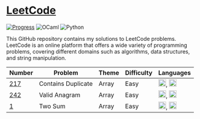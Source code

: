 # [LeetCode](https://leetcode.com/problemset/all/)

[![Progress](https://progress-bar.dev/0/?title=progress)](https://github.com/user/repo)
![OCaml](https://img.shields.io/badge/-OCaml-EC6813?logo=ocaml&logoColor=white)
![Python](https://img.shields.io/badge/-Python-3776AB?logo=python&logoColor=white)

This GitHub repository contains my solutions to LeetCode problems. LeetCode is an online platform that offers a wide variety of programming problems, covering different domains such as algorithms, data structures, and string manipulation.

| Number | Problem | Theme | Difficulty | Languages |
|--------|---------|-----------------|-------|------------|
| [217](https://github.com/noevernier/leetcode/tree/main/solutions/217_contains_duplicate) | Contains Duplicate  | Array | Easy | <img src="https://cdn.svgporn.com/logos/python.svg" alt="Python" height="20" />, <img src="https://cdn.svgporn.com/logos/ocaml.svg" alt="OCaml" height="20" /> |
| [242](https://github.com/noevernier/leetcode/tree/main/solutions/242_valid_anagram) | Valid Anagram | Array | Easy | <img src="https://cdn.svgporn.com/logos/python.svg" alt="Python" height="20" />, <img src="https://cdn.svgporn.com/logos/ocaml.svg" alt="OCaml" height="20" /> |
| [1](https://github.com/noevernier/leetcode/tree/main/solutions/1_two_sum) | Two Sum | Array | Easy | <img src="https://cdn.svgporn.com/logos/python.svg" alt="Python" height="20" />, <img src="https://cdn.svgporn.com/logos/ocaml.svg" alt="OCaml" height="20" /> |


